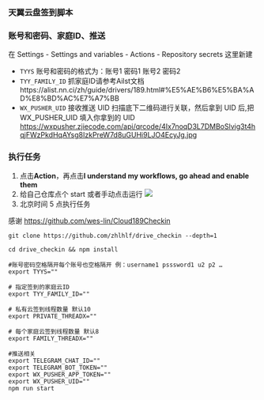 ### 天翼云盘签到脚本

### 账号和密码、家庭ID、推送

在 Settings - Settings and variables - Actions - Repository secrets 这里新建
- `TYYS`  账号和密码的格式为：账号1 密码1 账号2 密码2
- `TYY_FAMILY_ID`  抓家庭ID请参考Ailst文档https://alist.nn.ci/zh/guide/drivers/189.html#%E5%AE%B6%E5%BA%AD%E8%BD%AC%E7%A7%BB
- `WX_PUSHER_UID`  接收推送 UID
 扫描底下二维码进行关联，然后拿到 UID 后,把 WX_PUSHER_UID 填入你拿到的 UID
  https://wxpusher.zjiecode.com/api/qrcode/4Ix7noqD3L7DMBoSlvig3t4hqjFWzPkdHqAYsg8IzkPreW7d8uGUHi9LJO4EcyJg.jpg

### 执行任务

1. 点击**Action**，再点击**I understand my workflows, go ahead and enable them**
2. 给自己仓库点个 start 或者手动点击运行
   ![](http://tu.yaohuo.me/imgs/2020/06/34ca160c972b9927.png)
3. 北京时间 5 点执行任务


感谢 https://github.com/wes-lin/Cloud189Checkin 

```linux
git clone https://github.com/zhlhlf/drive_checkin --depth=1

cd drive_checkin && npm install

#账号密码空格隔开每个账号也空格隔开 例：username1 psssword1 u2 p2 …
export TYYS=""

# 指定签到的家庭云ID
export TYY_FAMILY_ID=""

# 私有云签到线程数量 默认10
export PRIVATE_THREADX=""

# 每个家庭云签到线程数量 默认8
export FAMILY_THREADX=""

#推送相关
export TELEGRAM_CHAT_ID=""
export TELEGRAM_BOT_TOKEN=""
export WX_PUSHER_APP_TOKEN=""
export WX_PUSHER_UID=""
npm run start
```

